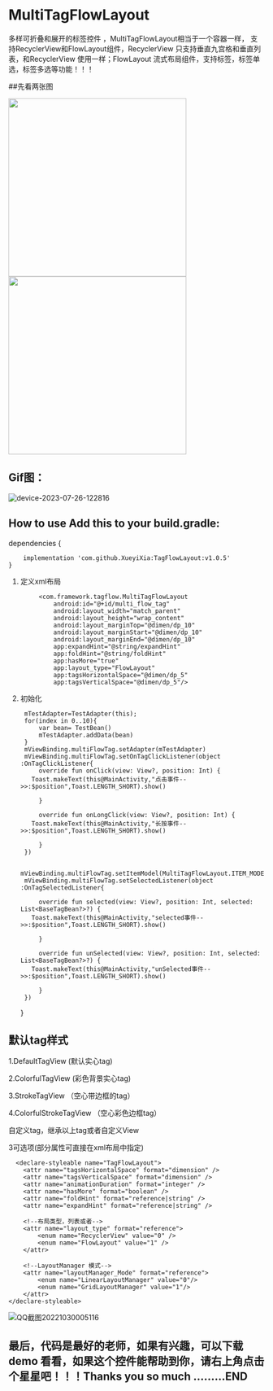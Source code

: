 # MultiTagFlowLayout
多样可折叠和展开的标签控件 ，MultiTagFlowLayout相当于一个容器一样， 支持RecyclerView和FlowLayout组件，RecyclerView 只支持垂直九宫格和垂直列表，和RecyclerView 使用一样；FlowLayout 流式布局组件，支持标签，标签单选，标签多选等功能！！！

##先看两张图

<img src="https://github.com/XueyiXia/TagFlowLayout/assets/25949241/d5402aa2-469e-4df1-9af9-12f0f87ed85b" width="350px">


<img src="https://github.com/XueyiXia/TagFlowLayout/assets/25949241/f9ef28bb-9895-4d2d-b753-a07e7189095b" width="350px">






## Gif图：

![device-2023-07-26-122816](https://github.com/XueyiXia/TagFlowLayout/assets/25949241/3cabc90b-be4f-4c6a-aba4-2bf6433b2fee)





## How to use Add this to your build.gradle:

dependencies {

		implementation 'com.github.XueyiXia:TagFlowLayout:v1.0.5' 
	}
    
    
1. 定义xml布局

            <com.framework.tagflow.MultiTagFlowLayout
                android:id="@+id/multi_flow_tag"
                android:layout_width="match_parent"
                android:layout_height="wrap_content"
                android:layout_marginTop="@dimen/dp_10"
                android:layout_marginStart="@dimen/dp_10"
                android:layout_marginEnd="@dimen/dp_10"
                app:expandHint="@string/expandHint"
                app:foldHint="@string/foldHint"
                app:hasMore="true"
                app:layout_type="FlowLayout"
                app:tagsHorizontalSpace="@dimen/dp_5"
                app:tagsVerticalSpace="@dimen/dp_5"/>

2. 初始化

        mTestAdapter=TestAdapter(this);
        for(index in 0..10){
            var bean= TestBean()
            mTestAdapter.addData(bean)
        }
        mViewBinding.multiFlowTag.setAdapter(mTestAdapter)
        mViewBinding.multiFlowTag.setOnTagClickListener(object :OnTagClickListener{
            override fun onClick(view: View?, position: Int) {
   		  Toast.makeText(this@MainActivity,"点击事件-->>:$position",Toast.LENGTH_SHORT).show()
                
            }

            override fun onLongClick(view: View?, position: Int) {
   		  Toast.makeText(this@MainActivity,"长按事件-->>:$position",Toast.LENGTH_SHORT).show()
                
            }
        })

        mViewBinding.multiFlowTag.setItemModel(MultiTagFlowLayout.ITEM_MODEL_SELECT)
        mViewBinding.multiFlowTag.setSelectedListener(object :OnTagSelectedListener{

            override fun selected(view: View?, position: Int, selected: List<BaseTagBean?>?) {
   		  Toast.makeText(this@MainActivity,"selected事件-->>:$position",Toast.LENGTH_SHORT).show()
               
            }

            override fun unSelected(view: View?, position: Int, selected: List<BaseTagBean?>?) {
   		  Toast.makeText(this@MainActivity,"unSelected事件-->>:$position",Toast.LENGTH_SHORT).show()
                
            }
        })
    }



## 默认tag样式

1.DefaultTagView (默认实心tag)

2.ColorfulTagView (彩色背景实心tag)

3.StrokeTagView （空心带边框的tag）

4.ColorfulStrokeTagView （空心彩色边框tag）

自定义tag，继承以上tag或者自定义View





  3可选项(部分属性可直接在xml布局中指定)

      <declare-styleable name="TagFlowLayout">
        <attr name="tagsHorizontalSpace" format="dimension" />
        <attr name="tagsVerticalSpace" format="dimension" />
        <attr name="animationDuration" format="integer" />
        <attr name="hasMore" format="boolean" />
        <attr name="foldHint" format="reference|string" />
        <attr name="expandHint" format="reference|string" />

        <!--布局类型，列表或者-->
        <attr name="layout_type" format="reference">
            <enum name="RecyclerView" value="0" />
            <enum name="FlowLayout" value="1" />
        </attr>

        <!--LayoutManager 模式-->
        <attr name="layoutManager_Mode" format="reference">
            <enum name="LinearLayoutManager" value="0"/>
            <enum name="GridLayoutManager" value="1"/>
        </attr>
    </declare-styleable>
    
    
    
 ![QQ截图20221030005116](https://user-images.githubusercontent.com/25949241/198843533-2fa726b8-ec58-4c4c-96e4-6c8a836661da.png)



## 最后，代码是最好的老师，如果有兴趣，可以下载demo 看看，如果这个控件能帮助到你，请右上角点击个星星吧！！！Thanks you so much .........END
